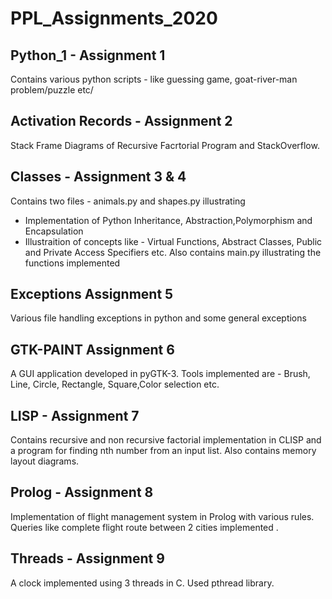 # PPL_Assignments_2020

## Python_1 - Assignment 1
  Contains various python scripts - like guessing game, goat-river-man problem/puzzle etc/

## Activation Records - Assignment 2
  Stack Frame Diagrams of Recursive Facrtorial Program and StackOverflow.
  
## Classes - Assignment 3 & 4 
  Contains two files - animals.py and shapes.py illustrating 
   - Implementation of Python Inheritance, Abstraction,Polymorphism and Encapsulation
   - Illustraition of concepts like - Virtual Functions, Abstract Classes, Public and Private Access Specifiers etc. 
   Also contains main.py illustrating the functions implemented
 
## Exceptions Assignment 5
  Various file handling exceptions in python and some general exceptions

## GTK-PAINT Assignment 6
  A GUI application developed in pyGTK-3. Tools implemented are - Brush, Line, Circle, Rectangle, Square,Color selection etc.
  
## LISP - Assignment 7
  Contains recursive and non recursive factorial implementation in CLISP and a program for finding nth number from an input list.
  Also contains memory layout diagrams.

## Prolog - Assignment 8 
  Implementation of flight management system in Prolog with various rules. Queries like complete flight route between 2 cities implemented .
  
## Threads - Assignment 9
  A clock implemented using 3 threads in C. Used pthread library.
 
